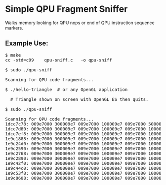 # Simple QPU Fragment Sniffer
Walks memory looking for QPU nops or end of QPU instruction sequence markers.

## Example Use:
<pre>
$ make
cc -std=c99    qpu-sniff.c   -o qpu-sniff

$ sudo ./qpu-sniff 

Scanning for QPU code fragments...
  
$ ./hello-triangle  # or any OpenGL application

  # Triangle shown on screen with OpenGL ES then quits.
  
$ sudo ./qpu-sniff

Scanning for QPU code fragments...
1dcc7c78: 009e7000 300009e7 009e7000 100009e7 009e7000 500009e7 00000000 00000000
1dcc7d80: 009e7000 300009e7 009e7000 100009e7 009e7000 100009e7 00000000 00000000
1dcc7ef8: 009e7000 300009e7 009e7000 100009e7 009e7000 100009e7 00000000 00000000
1e9c1888: 009e7000 300009e7 009e7000 100009e7 009e7000 100009e7 009e7000 200009e7
1e9c24d0: 009e7000 300009e7 009e7000 100009e7 009e7000 100009e7 00000000 00000000
1e9c2590: 009e7000 300009e7 009e7000 100009e7 009e7000 100009e7 00000000 00000000
1e9c2768: 009e7000 300009e7 009e7000 100009e7 009e7000 100009e7 80904780 e0021c67
1e9c2890: 009e7000 300009e7 009e7000 100009e7 009e7000 100009e7 00000000 00000000
1e9c42f0: 009e7000 300009e7 009e7000 100009e7 009e7000 100009e7 cc781dff d0024822
1e9c44c0: 009e7000 300009e7 009e7000 100009e7 009e7000 100009e7 00100a00 e0020c67
1e9c53f8: 009e7000 300009e7 009e7000 100009e7 009e7000 100009e7 15727d80 10021967
1e9c8608: 009e7000 300009e7 009e7000 100009e7 009e7000 100009e7 00100a00 e0020c67
</pre>
